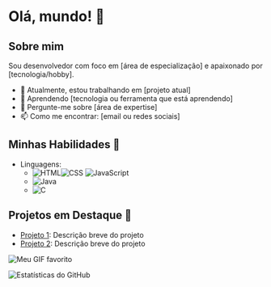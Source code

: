 # Olá, mundo! 👋

## Sobre mim
Sou desenvolvedor com foco em [área de especialização] e apaixonado por [tecnologia/hobby].

- 🔭 Atualmente, estou trabalhando em [projeto atual]
- 🌱 Aprendendo [tecnologia ou ferramenta que está aprendendo]
- 💬 Pergunte-me sobre [área de expertise]
- 📫 Como me encontrar: [email ou redes sociais]

## Minhas Habilidades 🚀
- Linguagens:
  - ![HTML](https://img.shields.io/badge/-HTML5-orange?style=flat-square&logo=html5&logoColor=white)![CSS](https://img.shields.io/badge/-CSS3-blue?style=flat-square&logo=css3&logoColor=white) ![JavaScript](https://img.shields.io/badge/-JavaScript-yellow?style=flat-square&logo=javascript&logoColor=black)
  - ![Java](https://img.shields.io/badge/-Java-red?style=flat-square&logo=java&logoColor=white)
  - ![C](https://img.shields.io/badge/-C-blue?style=flat-square&logo=c&logoColor=white)

## Projetos em Destaque 💼
- [Projeto 1](link): Descrição breve do projeto
- [Projeto 2](link): Descrição breve do projeto


![Meu GIF favorito](https://media.giphy.com/media/3o7TKzDJo7dAoynDio/giphy.gif)


![Estatísticas do GitHub](https://github-readme-stats.vercel.app/api?username=gabriele&show_icons=true&theme=radical)

